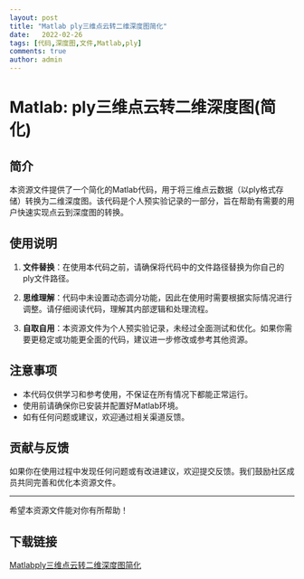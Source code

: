 ```yaml
---
layout: post
title: "Matlab ply三维点云转二维深度图简化"
date:   2022-02-26
tags: [代码,深度图,文件,Matlab,ply]
comments: true
author: admin
---
```

# Matlab: ply三维点云转二维深度图(简化)

## 简介

本资源文件提供了一个简化的Matlab代码，用于将三维点云数据（以ply格式存储）转换为二维深度图。该代码是个人预实验记录的一部分，旨在帮助有需要的用户快速实现点云到深度图的转换。

## 使用说明

1. **文件替换**：在使用本代码之前，请确保将代码中的文件路径替换为你自己的ply文件路径。

2. **思维理解**：代码中未设置动态调分功能，因此在使用时需要根据实际情况进行调整。请仔细阅读代码，理解其内部逻辑和处理流程。

3. **自取自用**：本资源文件为个人预实验记录，未经过全面测试和优化。如果你需要更稳定或功能更全面的代码，建议进一步修改或参考其他资源。

## 注意事项

- 本代码仅供学习和参考使用，不保证在所有情况下都能正常运行。
- 使用前请确保你已安装并配置好Matlab环境。
- 如有任何问题或建议，欢迎通过相关渠道反馈。

## 贡献与反馈

如果你在使用过程中发现任何问题或有改进建议，欢迎提交反馈。我们鼓励社区成员共同完善和优化本资源文件。

---

希望本资源文件能对你有所帮助！

## 下载链接

[Matlabply三维点云转二维深度图简化](https://pan.quark.cn/s/25bfcb7b2d97)